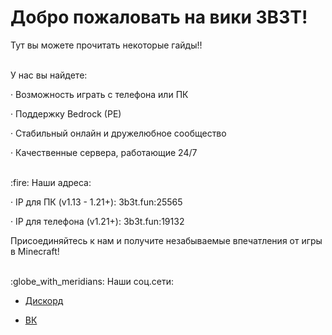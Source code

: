# Добро пожаловать на вики 3B3T!

Тут вы можете прочитать некоторые гайды!!

<br>
У нас вы найдете:

· Возможность играть с телефона или ПК

· Поддержку Bedrock (PE)

· Стабильный онлайн и дружелюбное сообщество

· Качественные сервера, работающие 24/7

<br>
:fire: Наши адреса:

· IP для ПК (v1.13 - 1.21+): 3b3t.fun:25565

· IP для телефона (v1.21+): 3b3t.fun:19132

Присоединяйтесь к нам и получите незабываемые впечатления от игры в Minecraft!

<br>
:globe_with_meridians: Наши соц.сети:

* [Дискорд](https://discord.gg/3b3t)

* [ВК](https://vk.com/3three3bee)
